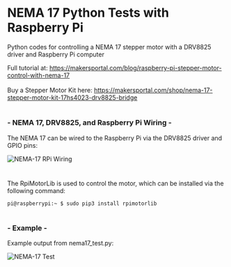# NEMA 17 Python Tests with Raspberry Pi
Python codes for controlling a NEMA 17 stepper motor with a DRV8825 driver and Raspberry Pi computer

Full tutorial at: https://makersportal.com/blog/raspberry-pi-stepper-motor-control-with-nema-17
<br><br>
Buy a Stepper Motor Kit here: https://makersportal.com/shop/nema-17-stepper-motor-kit-17hs4023-drv8825-bridge
#

### - NEMA 17, DRV8825, and Raspberry Pi Wiring - 

The NEMA 17 can be wired to the Raspberry Pi via the DRV8825 driver and GPIO pins:

![NEMA-17 RPi Wiring](https://static1.squarespace.com/static/59b037304c0dbfb092fbe894/t/600dfdf5643aa169878cacac/1611529729165/nema17_rpi_drv8825_drawing.png?format=1500w)
#

The RpiMotorLib is used to control the motor, which can be installed via the following command:

```
pi@raspberrypi:~ $ sudo pip3 install rpimotorlib
```

#

### - Example - 

Example output from nema17_test.py:

![NEMA-17 Test](https://static1.squarespace.com/static/59b037304c0dbfb092fbe894/t/600ef8b8a0e8fa2c29a3d8a1/1611593925474/nema17_rpi_demo.gif?format=1000w)
